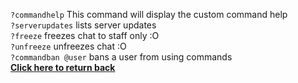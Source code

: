 `?commandhelp` This command will display the custom command help<br/>
`?serverupdates` lists server updates<br/>
`?freeze` freezes chat to staff only :O<br/>
`?unfreeze` unfreezes chat :O<br/>
`?commandban @user` bans a user from using commands<br/>
[**Click here to return back**](https://github.com/Dyno-Custom-Commands/Dyno-Custom-Comands/blob/master/README.md)
